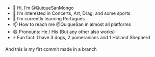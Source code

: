 - 👋 Hi, I’m @QuiqueSanMongo
- 👀 I’m interested in Concerts, Art, Drag, and some sports
- 🌱 I’m currently learning Portugues
- 📫 How to reach me @QuiqueSan in almost all platforms
- 😄 Pronouns: He / His (But any other also works)
- ⚡ Fun fact: I have 3 dogs, 2 pomeranians and 1 Holland Shepherd

And this is my firt commit made in a branch

